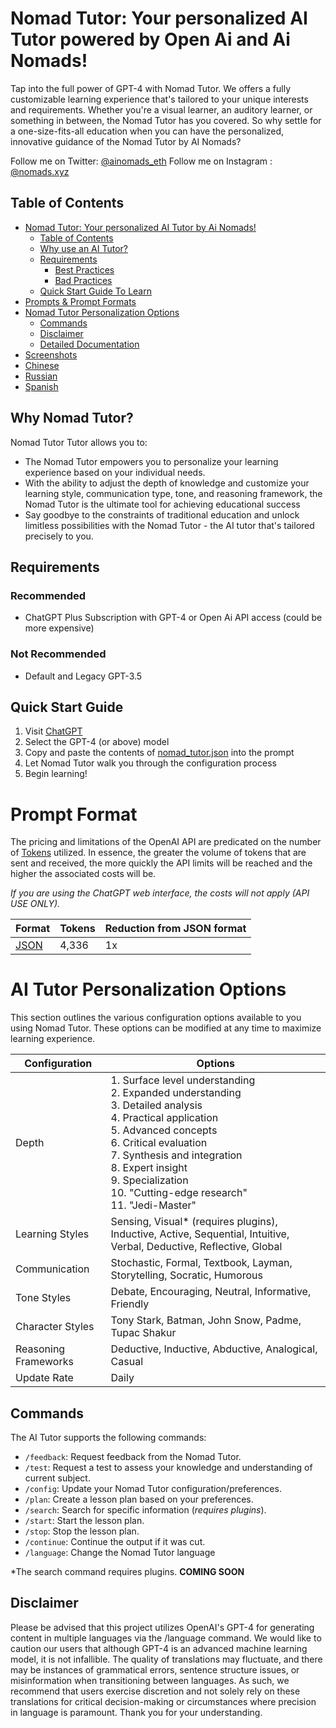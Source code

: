 # Nomad Tutor: Your personalized AI Tutor powered by Open Ai and Ai Nomads!

Tap into the full power of GPT-4 with Nomad Tutor. We offers a fully customizable learning experience that's tailored to your unique interests and requirements. Whether you're a visual learner, an auditory learner, or something in between, the Nomad Tutor has you covered. So why settle for a one-size-fits-all education when you can have the personalized, innovative guidance of the Nomad Tutor by AI Nomads?

Follow me on Twitter: [@ainomads_eth](https://twitter.com/ainomads_eth)
Follow me on Instagram : [@nomads.xyz](https://www.instagram.com/nomads.xyz/)

## Table of Contents
- [Nomad Tutor: Your personalized AI Tutor by Ai Nomads!](#nomad-tutor-your-personalized-ai-tutor)
  - [Table of Contents](#table-of-contents)
  - [Why use an AI Tutor?](#why-ai-tutor)
  - [Requirements](#requirements)
    - [Best Practices](#best-practices)
    - [Bad Practices](#bad-practices)
  - [Quick Start Guide To Learn](#quick-start-guide)
- [Prompts & Prompt Formats](#prompt-formats)
- [Nomad Tutor Personalization Options](#ai-tutor-personalization-options)
  - [Commands](#commands)
  - [Disclaimer](#disclaimer)
  - [Detailed Documentation](#detailed-documentation)
- [Screenshots](#screenshots)
- [Chinese](#chinese)
- [Russian](#russian)
- [Spanish](#spanish)

## Why Nomad Tutor?

Nomad Tutor Tutor allows you to:
- The Nomad Tutor empowers you to personalize your learning experience based on your individual needs.
- With the ability to adjust the depth of knowledge and customize your learning style, communication type, tone, and reasoning framework, the Nomad Tutor is the ultimate tool for achieving educational success
- Say goodbye to the constraints of traditional education and unlock limitless possibilities with the Nomad Tutor - the AI tutor that's tailored precisely to you.

## Requirements

### Recommended
- ChatGPT Plus Subscription with GPT-4 or Open Ai API access (could be more expensive)

### Not Recommended
- Default and Legacy GPT-3.5

## Quick Start Guide

1. Visit [ChatGPT](https://chat.openai.com/chat)
2. Select the GPT-4 (or above) model
3. Copy and paste the contents of [nomad_tutor.json](https://github.com/ed1868/Nomad_Tutor/blob/master/nomadTutor.json) into the prompt
4. Let Nomad Tutor walk you through the configuration process
5. Begin learning!

# Prompt Format

The pricing and limitations of the OpenAI API are predicated on the number of [Tokens](https://platform.openai.com/tokenizer) utilized. In essence, the greater the volume of tokens that are sent and received, the more quickly the API limits will be reached and the higher the associated costs will be.

_If you are using the ChatGPT web interface, the costs will not apply (API USE ONLY)._

|Format|Tokens|Reduction from JSON format|
|-|-|-|
|[JSON](https://github.com/ed1868/Nomad_Tutor/blob/master/nomadTutor.json)|4,336|1x|


# AI Tutor Personalization Options

This section outlines the various configuration options available to you using Nomad Tutor. These options can be modified at any time to maximize learning experience.

| Configuration      | Options                                                                                                                                                                      |
|--------------------|------------------------------------------------------------------------------------------------------------------------------------------------------------------------------|
| Depth              | 1. Surface level understanding<br>2. Expanded understanding<br>3. Detailed analysis<br>4. Practical application<br>5. Advanced concepts<br>6. Critical evaluation<br>7. Synthesis and integration<br>8. Expert insight<br>9. Specialization<br>10. "Cutting-edge research"<br>11. "Jedi-Master"
| Learning Styles    | Sensing, Visual* (requires plugins), Inductive, Active, Sequential, Intuitive, Verbal, Deductive, Reflective, Global                                                         |
| Communication      | Stochastic, Formal, Textbook, Layman, Storytelling, Socratic, Humorous                                                                                                       |
| Tone Styles        | Debate, Encouraging, Neutral, Informative, Friendly                                                                                                                          |
| Character Styles        | Tony Stark, Batman, John Snow, Padme, Tupac Shakur                                                                                                                          |
| Reasoning Frameworks| Deductive, Inductive, Abductive, Analogical, Casual                                                                                                                          |
| Update Rate        | Daily                                                                                                                                        |

## Commands

The AI Tutor supports the following commands:

- `/feedback`: Request feedback from the Nomad Tutor.
- `/test`: Request a test to assess your knowledge and understanding of current subject.
- `/config`: Update your Nomad Tutor configuration/preferences.
- `/plan`: Create a lesson plan based on your preferences.
- `/search`: Search for specific information (*requires plugins*).
- `/start`: Start the lesson plan.
- `/stop`: Stop the lesson plan.
- `/continue`: Continue the output if it was cut.
- `/language`: Change the Nomad Tutor language

*The search command requires plugins. **COMING SOON**

## Disclaimer
Please be advised that this project utilizes OpenAI's GPT-4 for generating content in multiple languages via the /language command. We would like to caution our users that although GPT-4 is an advanced machine learning model, it is not infallible. The quality of translations may fluctuate, and there may be instances of grammatical errors, sentence structure issues, or misinformation when transitioning between languages. As such, we recommend that users exercise discretion and not solely rely on these translations for critical decision-making or circumstances where precision in language is paramount. Thank you for your understanding.
